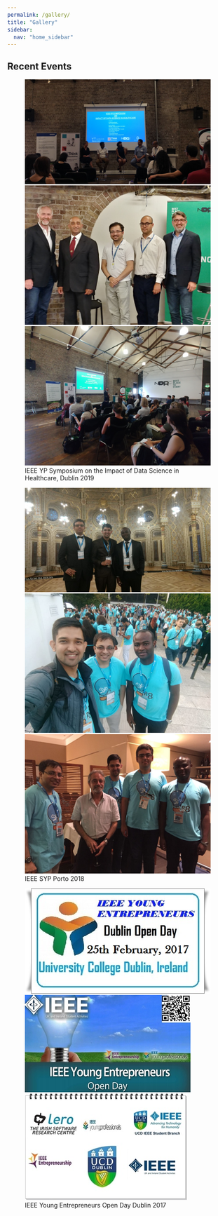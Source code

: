 ```yaml
---
permalink: /gallery/
title: "Gallery"
sidebar:
  nav: "home_sidebar"
---
```


## Recent Events

<figure class="third">
	<img src="/assets/images/sym_dublin_2019/IMG_8479.jpeg">
	<img src="/assets/images/sym_dublin_2019/2019-07-15 17.58.25.jpg">
	<img src="/assets/images/sym_dublin_2019/2019-07-15 17.35.12.jpg">
	<figcaption>IEEE YP Symposium on the Impact of Data Science in Healthcare, Dublin 2019</figcaption>
</figure>

<figure class="third">
	<img src="/assets/images/syp_porto_2018/0223165c-6449-4630-bb90-d83ca71acce3.jpg">
	<img src="/assets/images/syp_porto_2018/c4198999-e755-43f3-a2ab-6b19ba16e0bb.jpg">
	<img src="/assets/images/syp_porto_2018/ee8c4619-4c28-4f08-81de-b1a418ec4068.jpg">
	<figcaption>IEEE SYP Porto 2018</figcaption>
</figure>
<figure class="third">
	<img src="/assets/images/opd_dublin/op1.jpg">
	<img src="/assets/images/opd_dublin/op2.jpg">
	<img src="/assets/images/opd_dublin/op3.jpg">
	<figcaption>IEEE Young Entrepreneurs Open Day Dublin 2017</figcaption>
</figure>